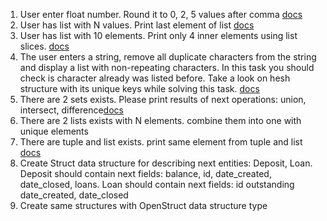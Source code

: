 1. User enter float number. Round it to 0, 2, 5 values after comma [docs](https://apidock.com/ruby/Float/round)
2. User has list with N values. Print last element of list [docs](https://apidock.com/ruby/Array/length)
3. User has list with 10 elements. Print only 4 inner elements using list slices. [docs](https://apidock.com/ruby/v1_9_3_392/Array/slice)
4. The user enters a string, remove all duplicate characters from the string and display a list with non-repeating 
   characters. In this task you should check is character already was listed before. Take a look on hesh structure
   with its unique keys while solving this task. [docs](https://apidock.com/ruby/Array/uniq)
5. There are 2 sets exists. Please print results of next operations: union, intersect, difference[docs](https://ruby-doc.org/stdlib-2.6.5/libdoc/set/rdoc/Set.html)
6. There are 2 lists exists with N elements. combine them into one with unique elements
7. There are tuple and list exists. print same element from tuple and list [docs](https://www.rubydoc.info/github/rubyworks/facets/Tuple)
8. Create Struct data structure for describing next entities: Deposit, Loan. 
Deposit should contain next fields: balance, id, date_created, date_closed, loans.
Loan should contain next fields: id outstanding date_created, date_closed
9. Create same structures with OpenStruct data structure type
